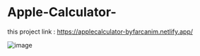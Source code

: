 # Apple-Calculator-
this project link  : https://applecalculator-byfarcanim.netlify.app/

![image](https://github.com/farcan/Apple-Calculator-/assets/53567152/8bf84aee-467c-4c2d-a0bf-bcf53f7296f4)

